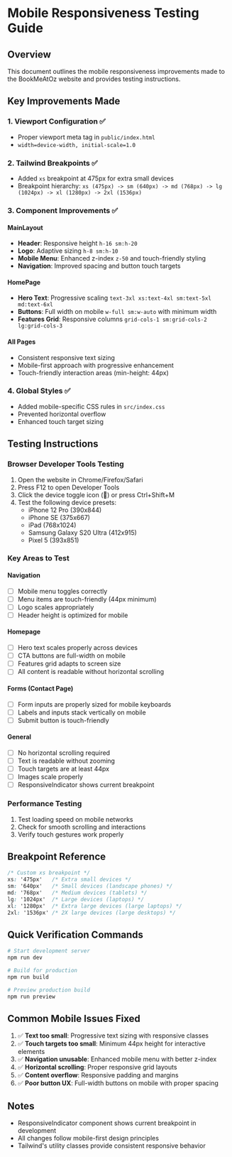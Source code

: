 # Mobile Responsiveness Testing Guide

## Overview
This document outlines the mobile responsiveness improvements made to the BookMeAtOz website and provides testing instructions.

## Key Improvements Made

### 1. Viewport Configuration ✅
- Proper viewport meta tag in `public/index.html`
- `width=device-width, initial-scale=1.0`

### 2. Tailwind Breakpoints ✅
- Added `xs` breakpoint at 475px for extra small devices
- Breakpoint hierarchy: `xs (475px) -> sm (640px) -> md (768px) -> lg (1024px) -> xl (1280px) -> 2xl (1536px)`

### 3. Component Improvements ✅

#### MainLayout
- **Header**: Responsive height `h-16 sm:h-20`
- **Logo**: Adaptive sizing `h-8 sm:h-10`
- **Mobile Menu**: Enhanced z-index `z-50` and touch-friendly styling
- **Navigation**: Improved spacing and button touch targets

#### HomePage
- **Hero Text**: Progressive scaling `text-3xl xs:text-4xl sm:text-5xl md:text-6xl`
- **Buttons**: Full width on mobile `w-full sm:w-auto` with minimum width
- **Features Grid**: Responsive columns `grid-cols-1 sm:grid-cols-2 lg:grid-cols-3`

#### All Pages
- Consistent responsive text sizing
- Mobile-first approach with progressive enhancement
- Touch-friendly interaction areas (min-height: 44px)

### 4. Global Styles ✅
- Added mobile-specific CSS rules in `src/index.css`
- Prevented horizontal overflow
- Enhanced touch target sizing

## Testing Instructions

### Browser Developer Tools Testing
1. Open the website in Chrome/Firefox/Safari
2. Press F12 to open Developer Tools
3. Click the device toggle icon (📱) or press Ctrl+Shift+M
4. Test the following device presets:
   - iPhone 12 Pro (390x844)
   - iPhone SE (375x667)
   - iPad (768x1024)
   - Samsung Galaxy S20 Ultra (412x915)
   - Pixel 5 (393x851)

### Key Areas to Test

#### Navigation
- [ ] Mobile menu toggles correctly
- [ ] Menu items are touch-friendly (44px minimum)
- [ ] Logo scales appropriately
- [ ] Header height is optimized for mobile

#### Homepage
- [ ] Hero text scales properly across devices
- [ ] CTA buttons are full-width on mobile
- [ ] Features grid adapts to screen size
- [ ] All content is readable without horizontal scrolling

#### Forms (Contact Page)
- [ ] Form inputs are properly sized for mobile keyboards
- [ ] Labels and inputs stack vertically on mobile
- [ ] Submit button is touch-friendly

#### General
- [ ] No horizontal scrolling required
- [ ] Text is readable without zooming
- [ ] Touch targets are at least 44px
- [ ] Images scale properly
- [ ] ResponsiveIndicator shows current breakpoint

### Performance Testing
1. Test loading speed on mobile networks
2. Check for smooth scrolling and interactions
3. Verify touch gestures work properly

## Breakpoint Reference

```css
/* Custom xs breakpoint */
xs: '475px'   /* Extra small devices */
sm: '640px'   /* Small devices (landscape phones) */
md: '768px'   /* Medium devices (tablets) */
lg: '1024px'  /* Large devices (laptops) */
xl: '1280px'  /* Extra large devices (large laptops) */
2xl: '1536px' /* 2X large devices (large desktops) */
```

## Quick Verification Commands

```bash
# Start development server
npm run dev

# Build for production
npm run build

# Preview production build
npm run preview
```

## Common Mobile Issues Fixed

1. ✅ **Text too small**: Progressive text sizing with responsive classes
2. ✅ **Touch targets too small**: Minimum 44px height for interactive elements
3. ✅ **Navigation unusable**: Enhanced mobile menu with better z-index
4. ✅ **Horizontal scrolling**: Proper responsive grid layouts
5. ✅ **Content overflow**: Responsive padding and margins
6. ✅ **Poor button UX**: Full-width buttons on mobile with proper spacing

## Notes
- ResponsiveIndicator component shows current breakpoint in development
- All changes follow mobile-first design principles
- Tailwind's utility classes provide consistent responsive behavior
